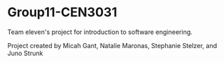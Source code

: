 # Group11-CEN3031
Team eleven's project for introduction to software engineering.

Project created by Micah Gant, Natalie Maronas, Stephanie Stelzer, and Juno Strunk
